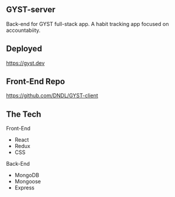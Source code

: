 ## GYST-server

Back-end for GYST full-stack app. A habit tracking app focused on accountabiity. 

## Deployed
https://gyst.dev

## Front-End Repo
https://github.com/DNDL/GYST-client

## The Tech

Front-End
* React
* Redux
* CSS

Back-End
* MongoDB
* Mongoose
* Express

